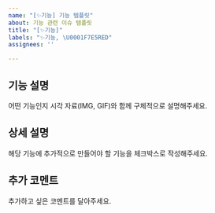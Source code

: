 ```yaml
---
name: "[✨기능] 기능 템플릿"
about: 기능 관련 이슈 템플릿
title: "[✨기능]"
labels: "✨기능, \U0001F7E5RED"
assignees: ''

---
```


## 기능 설명
어떤 기능인지 시각 자료(IMG, GIF)와 함께 구체적으로 설명해주세요.

## 상세 설명
해당 기능에 추가적으로 만들어야 할 기능을 체크박스로 작성해주세요.

## 추가 코멘트
추가하고 싶은 코멘트를 달아주세요.
